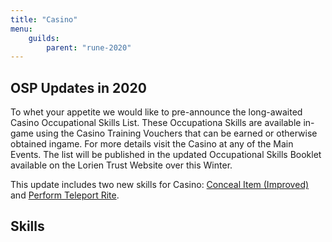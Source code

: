```yaml
---
title: "Casino"
menu:
    guilds:
        parent: "rune-2020"
---
```

## OSP Updates in 2020

To whet your appetite we would like to pre-announce the long-awaited Casino Occupational Skills List. These Occupationa Skills are available in-game using the Casino Training Vouchers that can be earned or otherwise obtained ingame. For more details visit the Casino at any of the Main Events. The list will be published in the updated Occupational Skills Booklet available on the Lorien Trust Website over this Winter.

This update includes two new skills for Casino: [Conceal Item (Improved)][conceal-item-improved] and [Perform Teleport Rite][perform-teleport-rite].


[conceal-item-improved]: /skill/conceal-item-improved/
[perform-teleport-rite]: /skill/perform-teleport-rite/

## Skills
